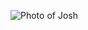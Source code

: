 ![Photo of Josh](https://scontent-sjc3-1.xx.fbcdn.net/v/t1.0-9/13394028_10206541481557969_151294046360517112_n.jpg?_nc_cat=107&_nc_log=1&_nc_oc=AQknD0oN-deYjiIK_UJxNcHNhRQCEHQRdH5uSTFYnSzv-u6nMUsAtjXT0yc4OaRzdqe7x6WAgPcsHsjURhtSuMTU&_nc_ht=scontent-sjc3-1.xx&oh=e10f1b95c2999055b679716f203eee88&oe=5C988A57)
